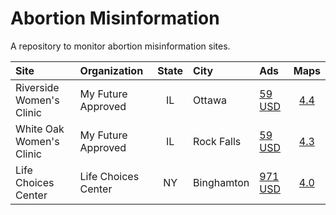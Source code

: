 # Abortion Misinformation

A repository to monitor abortion misinformation sites.

| Site                   | Organization      | State | City     | Ads                                                                              | Maps |
|:-----------------------|:------------------|:-----:|:---------|:---------------------------------------------------------------------------------|:----:|
|Riverside Women's Clinic|My Future Approved |IL     |Ottawa    |[59 USD](https://github.com/MassMove/SCBot/blob/master/2023/My_Future_Approved.md)|[4.4](https://www.google.com/maps/place/Riverside+Women's+Clinic/@41.346664,-88.840761,16z/data=!4m6!3m5!1s0x880955491f2d224b:0x5562dc6e85b4b1c5!8m2!3d41.3466641!4d-88.8407614!16s%2Fg%2F11ghf9zylp)|
|White Oak Women's Clinic|My Future Approved |IL     |Rock Falls|[59 USD](https://github.com/MassMove/SCBot/blob/master/2023/My_Future_Approved.md)|[4.3](https://www.google.com/maps/place/White+Oak+Women's+Clinic/@41.767186,-89.688929,16z/data=!4m8!3m7!1s0x8809b653495a8e5b:0xc5a66278c423f60b!8m2!3d41.7671859!4d-89.6889292!9m1!1b1!16s%2Fg%2F11b6gc778m)|
|Life Choices Center     |Life Choices Center|NY     |Binghamton|[971 USD](https://github.com/MassMove/SCBot/blob/master/2023/Life_Choices_Center.md)|[4.0](https://www.google.com/maps/place/Life+Choices+Center/@42.0976669,-75.9232063,17z/data=!3m1!4b1!4m6!3m5!1s0x89daef6ced1ac283:0x6736d4bde9ada41!8m2!3d42.0976629!4d-75.9206314!16s%2Fg%2F1tg_mmkm)